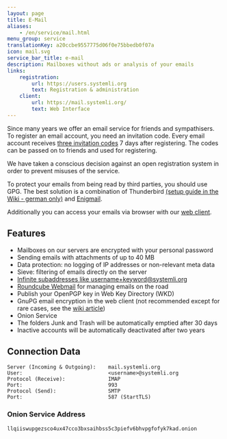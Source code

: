 ```yaml
---
layout: page
title: E-Mail
aliases:
    - /en/service/mail.html
menu_group: service
translationKey: a20ccbe9557775d06f0e75bbedb0f07a
icon: mail.svg
service_bar_title: e-mail
description: Mailboxes without ads or analysis of your emails
links:
    registration:
        url: https://users.systemli.org
        text: Registration & administration
    client:
        url: https://mail.systemli.org/
        text: Web Interface
---
```

Since many years we offer an email service for friends and sympathisers. To register an email account, you need an invitation code. Every email account receives [three invitation codes](https://users.systemli.org) 7 days after registering. The codes can be passed on to friends and used for registering.

We have taken a conscious decision against an open registration system in order to prevent misuses of the service.

To protect your emails from being read by third parties, you should use GPG. The best solution is a combination of Thunderbird [(setup guide in the Wiki - german only)](https://wiki.systemli.org/howto/howto/thunderbird_systemli) and [Enigmail](https://www.enigmail.net/home/index.php).</p>

Additionally you can access your emails via browser with our [web client](https://mail.systemli.org/).

## Features

* Mailboxes on our servers are encrypted with your personal password
* Sending emails with attachments of up to 40 MB
* Data protection: no logging of IP addresses or non-relevant meta data
* Sieve: filtering of emails directly on the server
* [Infinite subaddresses like username+keyword@systemli.org](https://www.systemli.org/en/tips%20and%20tricks/2014/06/29/monitor-your-user-data.html)
* [Roundcube Webmail](https://mail.systemli.org) for managing emails on the road
* Publish your OpenPGP key in Web Key Directory (WKD)
* GnuPG email encryption in the web client (not recommended except for rare cases, see the [wiki article](https://wiki.systemli.org/howto/webmail_enigma_en))
* Onion Service
* The folders Junk and Trash will be automatically emptied after 30 days
* Inactive accounts will be automatically deactivated after two years

## Connection Data

```
Server (Incoming & Outgoing):    mail.systemli.org
User:                            <username>@systemli.org
Protocol (Receive):              IMAP
Port:                            993
Protocol (Send):                 SMTP
Port:                            587 (StartTLS)
```

### Onion Service Address

```
llqiiswupgezsco4ux47cco3bxsaihbss5c3piefv6bhvpgfofyk7kad.onion
```
